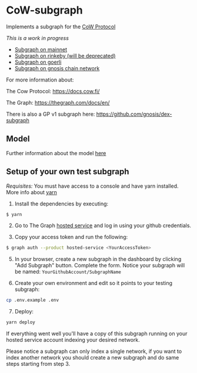 # CoW-subgraph

Implements a subgraph for the [CoW Protocol](https://github.com/cowprotocol/contracts)

*This is a work in progress*

- [Subgraph on mainnet](https://thegraph.com/hosted-service/subgraph/cowprotocol/cow)
- [Subgraph on rinkeby (will be deprecated)](https://thegraph.com/hosted-service/subgraph/cowprotocol/cow-rinkeby)
- [Subgraph on goerli](https://thegraph.com/hosted-service/subgraph/cowprotocol/cow-goerli)
- [Subgraph on gnosis chain network](https://thegraph.com/hosted-service/subgraph/cowprotocol/cow-gc)

For more information about:

The Cow Protocol: https://docs.cow.fi/

The Graph: https://thegraph.com/docs/en/

There is also a GP v1 subgraph here: https://github.com/gnosis/dex-subgraph

## Model 

Further information about the model [here](./model.md)

## Setup of your own test subgraph

*Requisites:* You must have access to a console and have yarn installed. More info about [yarn](https://classic.yarnpkg.com/lang/en/docs/)

1. Install the dependencies by executing:

```bash
$ yarn
```

2. Go to The Graph [hosted service](https://thegraph.com/hosted-service/dashboard) and log in using your github credentials. 

3. Copy your access token and run the following:

```bash
$ graph auth --product hosted-service <YourAccessToken>
```

5. In your browser, create a new subgraph in the dashboard by clicking "Add Subgraph" button. Complete the form. Notice your subgraph will be named: `YourGithubAccount/SubgraphName`

6. Create your own environment and edit so it points to your testing subgraph:

```bash
cp .env.example .env
```

7. Deploy:
```bash
yarn deploy
```

If everything went well you'll have a copy of this subgraph running on your hosted service account indexing your desired network.

Please notice a subgraph can only index a single network, if you want to index another network you should create a new subgraph and do same steps starting from step 3.
